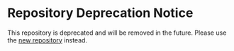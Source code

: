 # Repository Deprecation Notice
This repository is deprecated and will be removed in the future. Please use the [new repository](https://github.com/LAB-TOUR-SH/dvm) instead.
```